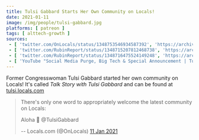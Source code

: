 ```yaml
---
title: Tulsi Gabbard Starts Her Own Community on Locals!
date: 2021-01-11
image: /img/people/tulsi-gabbard.jpg
platforms: [ patreon ]
tags: [ alttech-growth ]
sources:
 - [ 'twitter.com/OnLocals/status/1348753546934587392', 'https://archive.is/z0zic' ]
 - [ 'twitter.com/RubinReport/status/1348715207812468738', 'https://archive.is/NRTvz' ]
 - [ 'twitter.com/RubinReport/status/1348716475524149248', 'https://archive.is/0GyIf' ]
 - [ 'YouTube "Social Media Purge, Big Tech & Special Announcement | Tulsi Gabbard | DIRECT MESSAGE | Rubin Report" by The Rubin Report (11 Jan 2021)', 'https://www.youtube.com/watch?v=VCGp-zYjUKA' ]
---
```


Former Congresswoman Tulsi Gabbard started her own community on Locals! It's
called _Talk Story with Tulsi Gabbard_ and can be found at
[tulsi.locals.com](https://tulsi.locals.com/)

> There's only one word to appropriately welcome the latest community on
> Locals: 
>
> Aloha 🌺 @TulsiGabbard
>
> -- Locals.com (@OnLocals) [11 Jan 2021](https://archive.is/z0zic)

